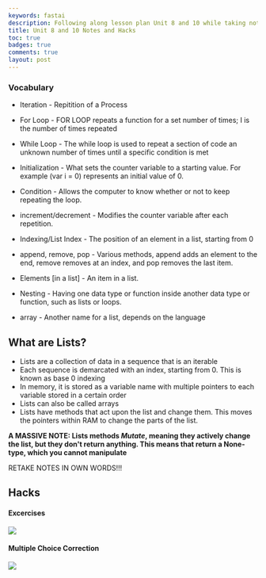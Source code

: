```yaml
---
keywords: fastai
description: Following along lesson plan Unit 8 and 10 while taking notes and doing the Hacks.
title: Unit 8 and 10 Notes and Hacks
toc: true 
badges: true
comments: true
layout: post
---
```


### Vocabulary

- Iteration - Repitition of a Process 
- For Loop - FOR LOOP repeats a function for a set number of times; I is the number of times repeated 
- While Loop - The while loop is used to repeat a section of code an unknown number of times until a specific condition is met 
- Initialization - What sets the counter variable to a starting value. For example (var i = 0) represents an initial value of 0. 
- Condition - Allows the computer to know whether or not to keep repeating the loop.
- increment/decrement - Modifies the counter variable after each repetition.

- Indexing/List Index - The position of an element in a list, starting from 0 <br>
- append, remove, pop - Various methods, append adds an element to the end, remove removes at an index, and pop removes the last item. 
- Elements [in a list] - An item in a list. 
- Nesting - Having one data type or function inside another data type or function, such as lists or loops. 
- array - Another name for a list, depends on the language

## What are Lists?
- Lists are a collection of data in a sequence that is an iterable
- Each sequence is demarcated with an index, starting from 0. This is known as base 0 indexing
- In memory, it is stored as a variable name with multiple pointers to each variable stored in a certain order
- Lists can also be called arrays
- Lists have methods that act upon the list and change them. This moves the pointers within RAM to change the parts of the list.

**A MASSIVE NOTE: Lists methods *Mutate*, meaning they actively change the list, but they don't return anything. This means that return a None-type, which you cannot manipulate**


RETAKE NOTES IN OWN WORDS!!!

## Hacks

#### Excercises

![]({{site.baseurl}}/images/8.10Hacks.jpg)

#### Multiple Choice Correction

![]({{site.baseurl}}/images/MCQ.Mistakes.jpg)